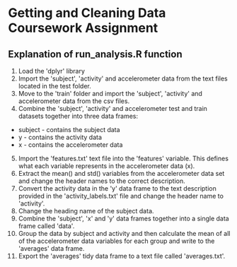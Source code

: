 # Getting and Cleaning Data Coursework Assignment

## Explanation of run_analysis.R function

1. Load the 'dplyr' library
2. Import the 'subject', 'activity' and accelerometer data from the text files located in the test folder.
3. Move to the 'train' folder and import the 'subject', 'activity' and accelerometer data from the csv files.
4. Combine the 'subject', 'activity' and accelerometer test and train datasets together into three data frames:
+ subject - contains the subject data
+ y - contains the activity data
+ x - contains the accelerometer data
5. Import the 'features.txt' text file into the 'features' variable. This defines what each variable represents in the accelerometer data (x).
6. Extract the mean() and std() variables from the accelerometer data set and change the header names to the correct description.
7. Convert the activity data in the 'y' data frame to the text description provided in the 'activity_labels.txt' file and change the header name to 'activity'.
8. Change the heading name of the subject data.
9. Combine the 'subject', 'x' and 'y' data frames together into a single data frame called 'data'.
10. Group the data by subject and activity and then calculate the mean of all of the accelerometer data variables for each group and write to the 'averages' data frame.
11. Export the 'averages' tidy data frame to a text file called 'averages.txt'.



